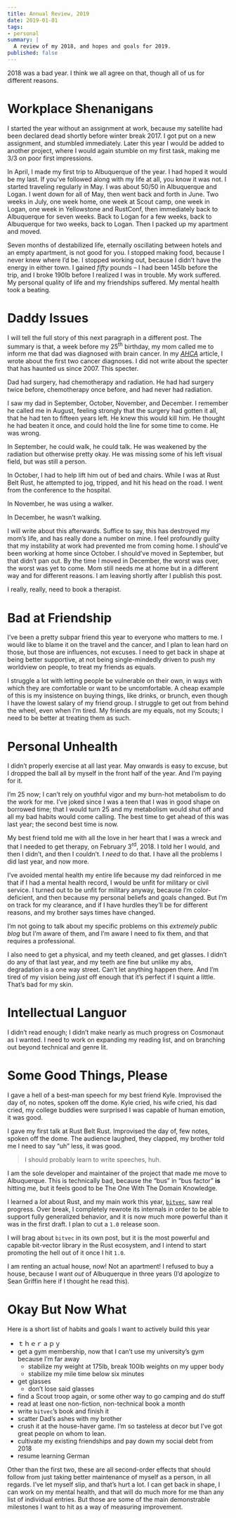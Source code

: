 ```yaml
---
title: Annual Review, 2019
date: 2019-01-01
tags:
- personal
summary: |
  A review of my 2018, and hopes and goals for 2019.
published: false
---
```


2018 was a bad year. I think we all agree on that, though all of us for
different reasons.

# Workplace Shenanigans

I started the year without an assignment at work, because my satellite had been
declared dead shortly before winter break 2017. I got put on a new assignment,
and stumbled immediately. Later this year I would be added to another project,
where I would again stumble on my first task, making me 3/3 on poor first
impressions.

In April, I made my first trip to Albuquerque of the year. I had hoped it would
be my last. If you’ve followed along with my life at all, you know it was not.
I started traveling regularly in May. I was about 50/50 in Albuquerque and
Logan. I went down for all of May, then went back and forth in June. Two weeks
in July, one week home, one week at Scout camp, one week in Logan, one week in
Yellowstone and RustConf, then immediately back to Albuquerque for seven weeks.
Back to Logan for a few weeks, back to Albuquerque for two weeks, back to Logan.
Then I packed up my apartment and moved.

Seven months of destabilized life, eternally oscillating between hotels and an
empty apartment, is not good for you. I stopped making food, because I never
knew where I’d be. I stopped working out, because I didn’t have the energy in
either town. I gained *fifty* pounds – I had been 145lb before the trip, and I
broke 190lb before I realized I was in trouble. My work suffered. My personal
quality of life and my friendships suffered. My mental health took a beating.

# Daddy Issues

I will tell the full story of this next paragraph in a different post. The
summary is that, a week before my 25<sup>th</sup> birthday, my mom called me to
inform me that dad was diagnosed with brain cancer. In my *[AHCA]* article, I
wrote about the first two cancer diagnoses. I did not write about the specter
that has haunted us since 2007. This specter.

Dad had surgery, had chemotherapy and radiation. He had had surgery twice
before, chemotherapy once before, and had never had radiation.

I saw my dad in September, October, November, and December. I remember he called
me in August, feeling strongly that the surgery had gotten it all, that he had
ten to fifteen years left. He knew this would kill him. He thought he had beaten
it once, and could hold the line for some time to come. He was wrong.

In September, he could walk, he could talk. He was weakened by the radiation but
otherwise pretty okay. He was missing some of his left visual field, but was
still a person.

In October, I had to help lift him out of bed and chairs. While I was at
Rust Belt Rust, he attempted to jog, tripped, and hit his head on the road. I
went from the conference to the hospital.

In November, he was using a walker.

In December, he wasn’t walking.

I will write about this afterwards. Suffice to say, this has destroyed my mom’s
life, and has really done a number on mine. I feel profoundly guilty that my
instability at work had prevented me from coming home. I should’ve been working
at home since October. I should’ve moved in September, but that didn’t pan out.
By the time I moved in December, the worst was over, the worst was yet to come.
Mom still needs me at home but in a different way and for different reasons.
I am leaving shortly after I publish this post.

I really, really, need to book a therapist.

# Bad at Friendship

I’ve been a pretty subpar friend this year to everyone who matters to me. I
would like to blame it on the travel and the cancer, and I plan to lean hard on
those, but those are influences, not excuses. I need to get back in shape at
being better supportive, at not being single-mindedly driven to push my
worldview on people, to treat my friends as equals.

I struggle a lot with letting people be vulnerable on their own, in ways with
which they are comfortable or want to be uncomfortable. A cheap example of this
is my insistence on buying things, like drinks, or brunch, even though I have
the lowest salary of my friend group. I struggle to get out from behind the
wheel, even when I’m tired. My friends are my equals, not my Scouts; I need to
be better at treating them as such.

# Personal Unhealth

I didn’t properly exercise at all last year. May onwards is easy to excuse, but
I dropped the ball all by myself in the front half of the year. And I’m paying
for it.

I’m 25 now; I can’t rely on youthful vigor and my burn-hot metabolism to do the
work for me. I’ve joked since I was a teen that I was in good shape on borrowed
time; that I would turn 25 and my metabolism would shut off and all my bad
habits would come calling. The best time to get ahead of this was last year; the
second best time is now.

My best friend told me with all the love in her heart that I was a wreck and
that I needed to get therapy, on February 3<sup>rd</sup>, 2018. I told her I
would, and then I didn’t, and then I couldn’t. I *need* to do that. I have all
the problems I did last year, and now more.

I’ve avoided mental health my entire life because my dad reinforced in me that
if I had a mental health record, I would be unfit for military or civil service.
I turned out to be unfit for military anyway, because I’m color-deficient, and
then because my personal beliefs and goals changed. But I’m on track for my
clearance, and if I have hurdles they’ll be for different reasons, and my
brother says times have changed.

I’m not going to talk about my specific problems on this *extremely public blog*
but I’m aware of them, and I’m aware I need to fix them, and that requires a
professional.

I also need to get a physical, and my teeth cleaned, and get glasses. I didn’t
do any of that last year, and my teeth are fine but unlike my abs, degradation
is a one way street. Can’t let anything happen there. And I’m tired of my vision
being *just* off enough that it’s perfect if I squint a little. That’s bad for
my skin.

# Intellectual Languor

I didn’t read enough; I didn’t make nearly as much progress on Cosmonaut as I
wanted. I need to work on expanding my reading list, and on branching out beyond
technical and genre lit.

# Some Good Things, Please

I gave a hell of a best-man speech for my best friend Kyle. Improvised the day
of, no notes, spoken off the dome. Kyle cried, his wife cried, his dad cried,
my college buddies were surprised I was capable of human emotion, it was good.

I gave my first talk at Rust Belt Rust. Improvised the day of, few notes, spoken
off the dome. The audience laughed, they clapped, my brother told me I need to
say “uh” less, it was good.

> I should probably learn to write speeches, huh.

I am the sole developer and maintainer of the project that made me move to
Albuquerque. This is technically bad, because the “bus” in “bus factor” **is**
hitting me, but it feels good to be The One With The Domain Knowledge.

I learned a *lot* about Rust, and my main work this year, [`bitvec`], saw real
progress. Over break, I completely rewrote its internals in order to be able to
support fully generalized behavior, and it is now much more powerful than it was
in the first draft. I plan to cut a `1.0` release soon.

I will brag about `bitvec` in its own post, but it is the most powerful and
capable bit-vector library in the Rust ecosystem, and I intend to start
promoting the hell out of it once I hit `1.0`.

I am renting an actual house, now! Not an apartment! I refused to buy a house,
because I want *out* of Albuquerque in three years (I’d apologize to Sean
Griffin here if I thought he read this).

# Okay But Now What

Here is a short list of habits and goals I want to actively build this year

- ｔｈｅｒａｐｙ
- get a gym membership, now that I can’t use my university’s gym because I’m far
  away
  - stabilize my weight at 175lb, break 100lb weights on my upper body
  - stabilize my mile time below six minutes
- get glasses
  - don’t lose said glasses
- find a Scout troop again, or some other way to go camping and do stuff
- read at least one non-fiction, non-technical book a month
- write `bitvec`’s book and finish it
- scatter Dad’s ashes with my brother
- crush it at the house-haver game. I’m so tasteless at decor but I’ve got great
  people on whom to lean.
- cultivate my existing friendships and pay down my social debt from 2018
- resume learning German

Other than the first two, these are all second-order effects that should follow
from just taking better maintenance of myself as a person, in all regards. I’ve
let myself slip, and that’s hurt a lot. I can get back in shape, I can work on
my mental health, and that will do much more for me than any list of individual
entries. But those are some of the main demonstrable milestones I want to hit as
a way of measuring improvement.

[AHCA]: /blog/misc/ahca
[`bitvec`]: /crates/bitvec
